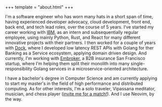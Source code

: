 +++
template = "about.html"
+++

I'm a software engineer who has worn many hats in a short span of time, having experienced developer
advocacy, cloud development, front end, back end, and tech lead roles, over the course of 5 years.
I've started my career working
with [IBM](https://ibm.com), as an intern and subsequentially regular employee, using mainly Python,
Rust, and React for many different innovative projects with their partners.
I then worked for a couple of years with [Dock](https://dock.tech), where I developed
low latency REST APIs with Golang for ther Banking as a Service ecosystem, applying domain driven design.
And currently, I'm working with [Embroker](https://www.embroker.com/), a B2B insurance San Francisco
startup, where I'm helping them split their monolith into many single-responsibility Golang services in a
microservice-oriented architecture.

I have a bachelor's degree in Computer Science and am currently applying to start my master's
in the field of high performance and distributed computing. As for other interests, I'm a solo traveler,
Vipassana meditator, musician, and chess player ([invite me for a match!](https://www.chess.com/member/danitrod)). And
I use Neovim, by the way.
